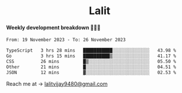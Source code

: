 <h1 align="center">Lalit</h1>

#### Weekly development breakdown 👨🏻‍💻
<!--START_SECTION:waka-->

```txt
From: 19 November 2023 - To: 26 November 2023

TypeScript   3 hrs 28 mins   ███████████░░░░░░░░░░░░░░   43.98 %
Go           3 hrs 15 mins   ██████████▒░░░░░░░░░░░░░░   41.17 %
CSS          26 mins         █▒░░░░░░░░░░░░░░░░░░░░░░░   05.50 %
Other        21 mins         █░░░░░░░░░░░░░░░░░░░░░░░░   04.51 %
JSON         12 mins         ▓░░░░░░░░░░░░░░░░░░░░░░░░   02.53 %
```

<!--END_SECTION:waka-->

Reach me at → lalitvijay9480@gmail.com
